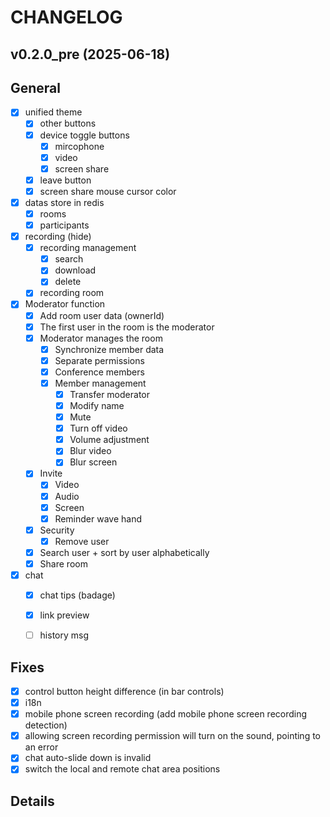 # CHANGELOG

## v0.2.0_pre (2025-06-18)

## General

- [x] unified theme
  - [x] other buttons
  - [x] device toggle buttons
    - [x] mircophone
    - [x] video
    - [x] screen share
  - [x] leave button
  - [x] screen share mouse cursor color
- [x] datas store in redis
  - [x] rooms
  - [x] participants
- [x] recording (hide)
  - [x] recording management
    - [x] search
    - [x] download
    - [x] delete
  - [x] recording room
- [x] Moderator function
  - [x] Add room user data (ownerId)
  - [x] The first user in the room is the moderator
  - [x] Moderator manages the room
    - [x] Synchronize member data
    - [x] Separate permissions
    - [x] Conference members
    - [x] Member management
      - [x] Transfer moderator
      - [x] Modify name
      - [x] Mute
      - [x] Turn off video
      - [x] Volume adjustment
      - [x] Blur video
      - [x] Blur screen
  - [x] Invite
    - [x] Video
    - [x] Audio
    - [x] Screen
    - [x] Reminder wave hand
  - [x] Security
    - [x] Remove user
  - [x] Search user + sort by user alphabetically
  - [x] Share room
- [x] chat
  - [x] chat tips (badage)
  - [x] link preview
  - [ ] history msg


## Fixes

- [x] control button height difference (in bar controls)
- [x] i18n
- [x] mobile phone screen recording (add mobile phone screen recording detection)
- [x] allowing screen recording permission will turn on the sound, pointing to an error
- [x] chat auto-slide down is invalid
- [x] switch the local and remote chat area positions

## Details